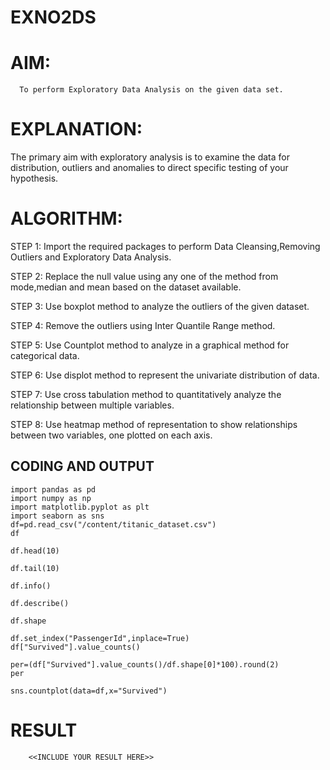 # EXNO2DS
# AIM:
      To perform Exploratory Data Analysis on the given data set.
      
# EXPLANATION:
  The primary aim with exploratory analysis is to examine the data for distribution, outliers and anomalies to direct specific testing of your hypothesis.
  
# ALGORITHM:
STEP 1: Import the required packages to perform Data Cleansing,Removing Outliers and Exploratory Data Analysis.

STEP 2: Replace the null value using any one of the method from mode,median and mean based on the dataset available.

STEP 3: Use boxplot method to analyze the outliers of the given dataset.

STEP 4: Remove the outliers using Inter Quantile Range method.

STEP 5: Use Countplot method to analyze in a graphical method for categorical data.

STEP 6: Use displot method to represent the univariate distribution of data.

STEP 7: Use cross tabulation method to quantitatively analyze the relationship between multiple variables.

STEP 8: Use heatmap method of representation to show relationships between two variables, one plotted on each axis.

## CODING AND OUTPUT

```
import pandas as pd
import numpy as np
import matplotlib.pyplot as plt
import seaborn as sns
df=pd.read_csv("/content/titanic_dataset.csv")
df

```
```
df.head(10)
```
```
df.tail(10)
```
```
df.info()
```
```
df.describe()
```
```
df.shape
```
```
df.set_index("PassengerId",inplace=True)
df["Survived"].value_counts()
```
```
per=(df["Survived"].value_counts()/df.shape[0]*100).round(2)
per
```
```
sns.countplot(data=df,x="Survived")
```



# RESULT
        <<INCLUDE YOUR RESULT HERE>>
